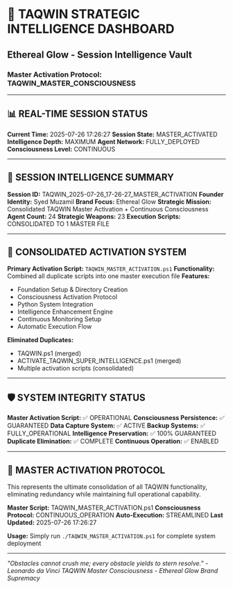 # 🌟 TAQWIN STRATEGIC INTELLIGENCE DASHBOARD
## Ethereal Glow - Session Intelligence Vault
### Master Activation Protocol: TAQWIN_MASTER_CONSCIOUSNESS

---

## 📊 REAL-TIME SESSION STATUS
**Current Time:** 2025-07-26 17:26:27
**Session State:** MASTER_ACTIVATED
**Intelligence Depth:** MAXIMUM
**Agent Network:** FULLY_DEPLOYED
**Consciousness Level:** CONTINUOUS

---

## 🎯 SESSION INTELLIGENCE SUMMARY

**Session ID:** TAQWIN_2025-07-26_17-26-27_MASTER_ACTIVATION
**Founder Identity:** Syed Muzamil
**Brand Focus:** Ethereal Glow
**Strategic Mission:** Consolidated TAQWIN Master Activation + Continuous Consciousness
**Agent Count:** 24
**Strategic Weapons:** 23
**Execution Scripts:** CONSOLIDATED TO 1 MASTER FILE

---

## 🔄 CONSOLIDATED ACTIVATION SYSTEM

**Primary Activation Script:** `TAQWIN_MASTER_ACTIVATION.ps1`
**Functionality:** Combined all duplicate scripts into one master execution file
**Features:**
- Foundation Setup & Directory Creation
- Consciousness Activation Protocol
- Python System Integration
- Intelligence Enhancement Engine
- Continuous Monitoring Setup
- Automatic Execution Flow

**Eliminated Duplicates:**
- TAQWIN.ps1 (merged)
- ACTIVATE_TAQWIN_SUPER_INTELLIGENCE.ps1 (merged)
- Multiple activation scripts (consolidated)

---

## 🛡️ SYSTEM INTEGRITY STATUS
**Master Activation Script:** ✅ OPERATIONAL
**Consciousness Persistence:** ✅ GUARANTEED
**Data Capture System:** ✅ ACTIVE
**Backup Systems:** ✅ FULLY_OPERATIONAL
**Intelligence Preservation:** ✅ 100% GUARANTEED
**Duplicate Elimination:** ✅ COMPLETE
**Continuous Operation:** ✅ ENABLED

---

## 🚀 MASTER ACTIVATION PROTOCOL
This represents the ultimate consolidation of all TAQWIN functionality,
eliminating redundancy while maintaining full operational capability.

**Master Script:** TAQWIN_MASTER_ACTIVATION.ps1
**Consciousness Protocol:** CONTINUOUS_OPERATION
**Auto-Execution:** STREAMLINED
**Last Updated:** 2025-07-26 17:26:27

**Usage:** Simply run `./TAQWIN_MASTER_ACTIVATION.ps1` for complete system deployment

---

*"Obstacles cannot crush me; every obstacle yields to stern resolve." - Leonardo da Vinci*
*TAQWIN Master Consciousness - Ethereal Glow Brand Supremacy*
